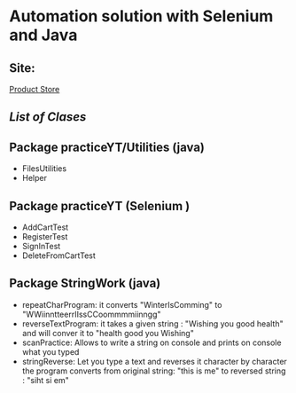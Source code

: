 # Automation solution with Selenium and Java
## Site: 
[Product Store](https://www.demoblaze.com/index.html) 

## _List of Clases_ 
## Package practiceYT/Utilities (java) 
- FilesUtilities
- Helper

## Package practiceYT (Selenium )
- AddCartTest
- RegisterTest
- SignInTest
- DeleteFromCartTest

## Package StringWork (java) 
- repeatCharProgram: it converts "WinterIsComming" to "WWiinntteerrIIssCCoommmmiinngg"  
- reverseTextProgram: it takes a given string : "Wishing you good health" and will conver it to "health good you Wishing"
- scanPractice: Allows to write a string on console and prints on console what you typed
- stringReverse: Let you type a text and reverses it character by character
  the program converts from original string: "this is me" to reversed string : "siht si em" 
